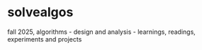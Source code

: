 # solvealgos
fall 2025, algorithms - design and analysis - learnings, readings, experiments and projects
